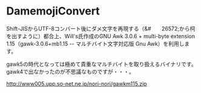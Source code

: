 # DamemojiConvert
Shift-JISからUTF-8コンバート後にダメ文字を再現する（&#　　26572;から柌を出すように）都合上、Will's氏作成のGNU Awk 3.0.6 + multi-byte extension 1.15（gawk-3.0.6+mb1.15 -- マルチバイト文字対応版 Gnu Awk）を利用します。

gawk5の時代となっては極めて貴重なマルチバイトを取り扱えるバイナリです。gawk4で出なかったのが不思議なものですが・・・。

http://www005.upp.so-net.ne.jp/nori-nori/gawkm115.zip

